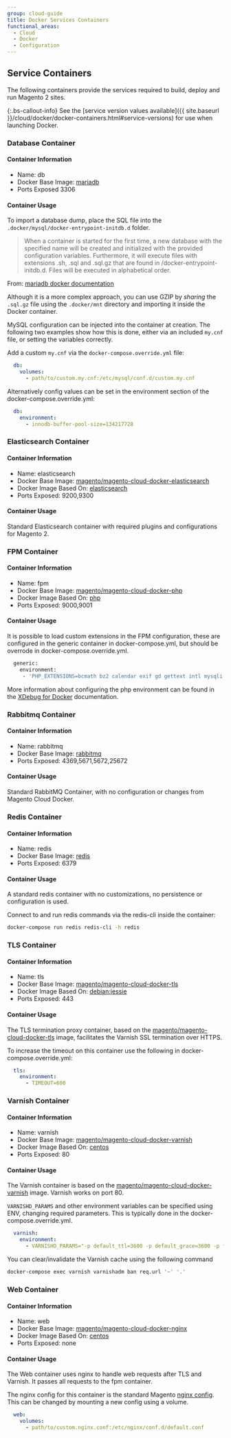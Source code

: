 ```yaml
---
group: cloud-guide
title: Docker Services Containers
functional_areas:
  - Cloud
  - Docker
  - Configuration
---
```


## Service Containers

The following containers provide the services required to build, deploy and run Magento 2 sites.

{:.bs-callout-info}
See the [service version values available]({{ site.baseurl }}/cloud/docker/docker-containers.html#service-versions) for use when launching Docker.

### Database Container

#### Container Information

-  Name: db
-  Docker Base Image: [mariadb](https://hub.docker.com/_/mariadb)
-  Ports Exposed 3306

#### Container Usage

To import a database dump, place the SQL file into the `.docker/mysql/docker-entrypoint-initdb.d` folder.

> When a container is started for the first time, a new database with the specified name will be created and initialized with the provided configuration variables. Furthermore, it will execute files with extensions .sh, .sql and .sql.gz that are found in /docker-entrypoint-initdb.d. Files will be executed in alphabetical order.

From: [mariadb docker documentation](https://hub.docker.com/_/mariadb)

Although it is a more complex approach, you can use GZIP by _sharing_ the `.sql.gz` file using the `.docker/mnt` directory and importing it inside the Docker container.

MySQL configuration can be injected into the container at creation. The following two examples show how this is done, either via an included `my.cnf` file, or setting the variables correctly.

Add a custom `my.cnf` via the `docker-compose.override.yml` file:
```yaml
  db:
    volumes:
      - path/to/custom.my.cnf:/etc/mysql/conf.d/custom.my.cnf
```

Alternatively config values can be set in the environment section of the docker-compose.override.yml:
```yaml
  db:
    environment:
      - innodb-buffer-pool-size=134217728
```

### Elasticsearch Container

#### Container Information

-  Name: elasticsearch
-  Docker Base Image: [magento/magento-cloud-docker-elasticsearch](https://hub.docker.com/r/magento/magento-cloud-docker-elasticsearch)
-  Docker Image Based On: [elasticsearch](https://hub.docker.com/_/elasticsearch)
-  Ports Exposed: 9200,9300

#### Container Usage

Standard Elasticsearch container with required plugins and configurations for Magento 2.

### FPM Container

#### Container Information

-  Name: fpm
-  Docker Base Image: [magento/magento-cloud-docker-php](https://hub.docker.com/r/magento/magento-cloud-docker-php)
-  Docker Image Based On: [php](https://hub.docker.com/_/php)
-  Ports Exposed: 9000,9001

#### Container Usage

It is possible to load custom extensions in the FPM configuration, these are configured in the generic container in docker-compose.yml, but should be overrode in docker-compose.override.yml.
```bash
  generic:
    environment:
     - 'PHP_EXTENSIONS=bcmath bz2 calendar exif gd gettext intl mysqli pcntl pdo_mysql soap sockets sysvmsg sysvsem sysvshm opcache zip redis xsl xdebug'
```

More information about configuring the php environment can be found in the [XDebug for Docker]({{site.baseurl}}/cloud/docker/docker-development-debug.html) documentation.

### Rabbitmq Container

#### Container Information

-  Name: rabbitmq
-  Docker Base Image: [rabbitmq](https://hub.docker.com/_/rabbitmq)
-  Ports Exposed: 4369,5671,5672,25672

#### Container Usage

Standard RabbitMQ Container, with no configuration or changes from Magento Cloud Docker.

### Redis Container

#### Container Information

-  Name: redis
-  Docker Base Image: [redis](https://hub.docker.com/_/redis)
-  Ports Exposed: 6379

#### Container Usage
A standard redis container with no customizations, no persistence or configuration is used.

Connect to and run redis commands via the redis-cli inside the container:
```bash
docker-compose run redis redis-cli -h redis
```

### TLS Container

#### Container Information

-  Name: tls
-  Docker Base Image: [magento/magento-cloud-docker-tls](https://hub.docker.com/r/magento/magento-cloud-docker-tls)
-  Docker Image Based On: [debian:jessie](https://hub.docker.com/_/debian)
-  Ports Exposed: 443

#### Container Usage

The TLS termination proxy container, based on the  [magento/magento-cloud-docker-tls](https://hub.docker.com/r/magento/magento-cloud-docker-tls) image, facilitates the Varnish SSL termination over HTTPS.

To increase the timeout on this container use the following in docker-compose.override.yml:
```yaml
  tls:
    environment:
      - TIMEOUT=600
```

### Varnish Container

#### Container Information

-  Name: varnish
-  Docker Base Image: [magento/magento-cloud-docker-varnish](https://hub.docker.com/r/magento/magento-cloud-docker-varnish)
-  Docker Image Based On: [centos](https://hub.docker.com/_/centos)
-  Ports Exposed: 80

#### Container Usage
The Varnish container is based on the [magento/magento-cloud-docker-varnish](https://hub.docker.com/r/magento/magento-cloud-docker-varnish) image. Varnish works on port 80.

`VARNISHD_PARAMS` and other environment variables can be specified using ENV, changing required parameters. This is typically done in the docker-compose.override.yml.

```yaml
  varnish:
    environment:
      - VARNISHD_PARAMS="-p default_ttl=3600 -p default_grace=3600 -p feature=+esi_ignore_https -p feature=+esi_disable_xml_check"
```

You can clear/invalidate the Varnish cache using the following command

```bash
docker-compose exec varnish varnishadm ban req.url '~' '.'
```

### Web Container

#### Container Information

-  Name: web
-  Docker Base Image: [magento/magento-cloud-docker-nginx](https://hub.docker.com/r/magento/magento-cloud-docker-nginx)
-  Docker Image Based On: [centos](https://hub.docker.com/_/centos)
-  Ports Exposed: none

#### Container Usage
The Web container uses nginx to handle web requests after TLS and Varnish. It passes all requests to the fpm container.

The nginx config for this container is the standard Magento [nginx config](https://github.com/magento-dockerhub/magento-cloud-docker/blob/master/images/nginx/1.9/etc/vhost.conf). This can be changed by mounting a new config using a volume.

```yaml
  web:
    volumes:
      - path/to/custom.nginx.conf:/etc/nginx/conf.d/default.conf
```
